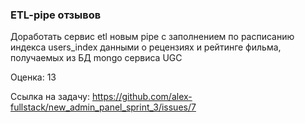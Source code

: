 ### ETL-pipe отзывов

Доработать сервис etl новым pipe с заполнением по расписанию индекса users_index данными о рецензиях и рейтинге фильма, получаемых из БД mongo сервиса UGC

Оценка: 13

Ссылка на задачу: https://github.com/alex-fullstack/new_admin_panel_sprint_3/issues/7